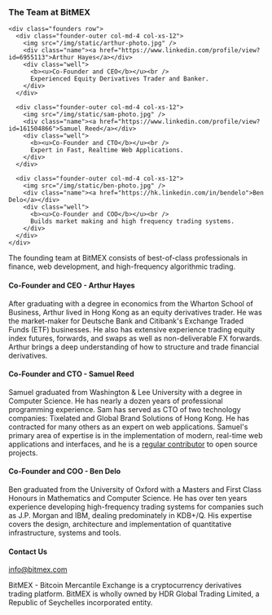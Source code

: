 ### The Team at BitMEX

    <div class="founders row">
      <div class="founder-outer col-md-4 col-xs-12">
        <img src="/img/static/arthur-photo.jpg" />
        <div class="name"><a href="https://www.linkedin.com/profile/view?id=6955113">Arthur Hayes</a></div>
        <div class="well">
          <b><u>Co-Founder and CEO</b></u><br />
          Experienced Equity Derivatives Trader and Banker.
        </div>
      </div>
    
      <div class="founder-outer col-md-4 col-xs-12">
        <img src="/img/static/sam-photo.jpg" />
        <div class="name"><a href="https://www.linkedin.com/profile/view?id=161504866">Samuel Reed</a></div>
        <div class="well">
          <b><u>Co-Founder and CTO</b></u><br />
          Expert in Fast, Realtime Web Applications.
        </div>
      </div>
    
      <div class="founder-outer col-md-4 col-xs-12">
        <img src="/img/static/ben-photo.jpg" />
        <div class="name"><a href="https://hk.linkedin.com/in/bendelo">Ben Delo</a></div>
        <div class="well">
          <b><u>Co-Founder and COO</b></u><br />
          Builds market making and high frequency trading systems.
        </div>
      </div>
    </div>
    

The founding team at BitMEX consists of best-of-class professionals in finance, web development, and high-frequency algorithmic trading.

#### Co-Founder and CEO - Arthur Hayes

After graduating with a degree in economics from the Wharton School of Business, Arthur lived in Hong Kong as an equity derivatives trader. He was the market-maker for Deutsche Bank and Citibank's Exchange Traded Funds (ETF) businesses. He also has extensive experience trading equity index futures, forwards, and swaps as well as non-deliverable FX forwards. Arthur brings a deep understanding of how to structure and trade financial derivatives.

#### Co-Founder and CTO - Samuel Reed

Samuel graduated from Washington & Lee University with a degree in Computer Science. He has nearly a dozen years of professional programming experience. Sam has served as CTO of two technology companies: Tixelated and Global Brand Solutions of Hong Kong. He has contracted for many others as an expert on web applications. Samuel's primary area of expertise is in the implementation of modern, real-time web applications and interfaces, and he is a [regular contributor](https://www.github.com/STRML) to open source projects.

#### Co-Founder and COO - Ben Delo

Ben graduated from the University of Oxford with a Masters and First Class Honours in Mathematics and Computer Science. He has over ten years experience developing high-frequency trading systems for companies such as J.P. Morgan and IBM, dealing predominately in KDB+/Q. His expertise covers the design, architecture and implementation of quantitative infrastructure, systems and tools.

#### Contact Us

[&#105;&#110;&#102;&#111;&#64;&#98;&#x69;&#x74;&#x6d;&#x65;&#x78;&#x2e;&#x63;&#x6f;&#x6d;](ma&#105;&#108;&#116;&#111;&#58;&#105;&#110;&#102;&#111;&#64;&#98;&#x69;&#x74;&#x6d;&#x65;&#x78;&#x2e;&#x63;&#x6f;&#x6d;)

BitMEX - Bitcoin Mercantile Exchange is a cryptocurrency derivatives trading platform. BitMEX is wholly owned by HDR Global Trading Limited, a Republic of Seychelles incorporated entity.
